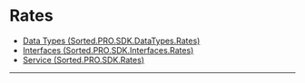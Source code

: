 # Rates
* [Data Types (Sorted.PRO.SDK.DataTypes.Rates)](/pro-sdk/ref-rates/Sorted.PRO.SDK.DataTypes.Rates.html)
* [Interfaces (Sorted.PRO.SDK.Interfaces.Rates)](/pro-sdk/ref-rates/Sorted.PRO.SDK.Interfaces.Rates.html)
* [Service (Sorted.PRO.SDK.Rates)](/pro-sdk/ref-rates/Sorted.PRO.SDK.Rates.html)

---

